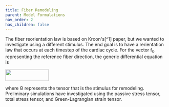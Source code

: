 ```yaml
---
title: Fiber Remodeling
parent: Model Formulations
nav_order: 2
has_children: false
---
```


The fiber reorientation law is based on Kroon's[^1] paper, but we wanted to investigate using a different stimulus. The end goal is to have a rerientation law that occurs at each timestep of the cardiac cycle. For the vector f<sub>0</sub> representing the reference fiber direction, the generic differential equation is  

<img src="https://github.com/MMoTH/FEniCS-Myosim/blob/master/docs/pages/model_formulations/growth_and_remodeling/fiber_law.png?raw=true" width="135" height="36">

where &Theta; represents the tensor that is the stimulus for remodeling. Preliminary simulations have investigated using the passive stress tensor, total stress tensor, and Green-Lagrangian strain tensor.
